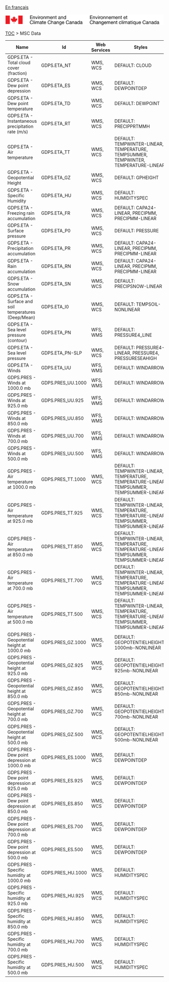 [En français](geomet-gdps_fr.md)

![ECCC logo](../../img_eccc-logo.png)

[TOC](../geomet-gdps_en.md) > MSC Data


Name                                                 | Id                | Web Services | Styles                                                                                    
-----------------------------------------------------|-------------------|--------------|-------------------------------------------------------------------------------------------
GDPS.ETA - Total cloud cover (fraction)              | GDPS.ETA_NT       | WMS, WCS     | DEFAULT: CLOUD                                                                            
GDPS.ETA - Dew point depression                      | GDPS.ETA_ES       | WMS, WCS     | DEFAULT: DEWPOINTDEP                                                                      
GDPS.ETA - Dew point temperature                     | GDPS.ETA_TD       | WMS, WCS     | DEFAULT: DEWPOINT                                                                         
GDPS.ETA - Instantaneous precipitation rate (m/s)    | GDPS.ETA_RT       | WMS, WCS     | DEFAULT: PRECIPPRTMMH                                                                     
GDPS.ETA - Air temperature                           | GDPS.ETA_TT       | WMS, WCS     | DEFAULT: TEMPWINTER-LINEAR, TEMPERATURE, TEMPSUMMER, TEMPWINTER, TEMPERATURE-LINEAR       
GDPS.ETA - Geopotential Height                       | GDPS.ETA_GZ       | WMS, WCS     | DEFAULT: GPHEIGHT                                                                         
GDPS.ETA - Specific Humidity                         | GDPS.ETA_HU       | WMS, WCS     | DEFAULT: HUMIDITYSPEC                                                                     
GDPS.ETA - Freezing rain accumulation                | GDPS.ETA_FR       | WMS, WCS     | DEFAULT: CAPA24-LINEAR, PRECIPMM, PRECIPMM-LINEAR                                         
GDPS.ETA - Surface pressure                          | GDPS.ETA_P0       | WMS, WCS     | DEFAULT: PRESSURE                                                                         
GDPS.ETA - Precipitation accumulation                | GDPS.ETA_PR       | WMS, WCS     | DEFAULT: CAPA24-LINEAR, PRECIPMM, PRECIPMM-LINEAR                                         
GDPS.ETA - Rain accumulation                         | GDPS.ETA_RN       | WMS, WCS     | DEFAULT: CAPA24-LINEAR, PRECIPMM, PRECIPMM-LINEAR                                         
GDPS.ETA - Snow accumulation                         | GDPS.ETA_SN       | WMS, WCS     | DEFAULT: PRECIPSNOW-LINEAR                                                                
GDPS.ETA - Surface and soil temperatures (Deep/Mean) | GDPS.ETA_I0       | WMS, WCS     | DEFAULT: TEMPSOIL-NONLINEAR                                                               
GDPS.ETA - Sea level pressure (contour)              | GDPS.ETA_PN       | WFS, WMS     | DEFAULT: PRESSURE4_LINE                                                                   
GDPS.ETA - Sea level pressure                        | GDPS.ETA_PN-SLP   | WMS, WCS     | DEFAULT: PRESSURE4-LINEAR, PRESSURE4, PRESSURESEAHIGH                                     
GDPS.ETA - Winds                                     | GDPS.ETA_UU       | WFS, WMS     | DEFAULT: WINDARROW                                                                        
GDPS.PRES - Winds at 1000.0 mb                       | GDPS.PRES_UU.1000 | WFS, WMS     | DEFAULT: WINDARROW                                                                        
GDPS.PRES - Winds at 925.0 mb                        | GDPS.PRES_UU.925  | WFS, WMS     | DEFAULT: WINDARROW                                                                        
GDPS.PRES - Winds at 850.0 mb                        | GDPS.PRES_UU.850  | WFS, WMS     | DEFAULT: WINDARROW                                                                        
GDPS.PRES - Winds at 700.0 mb                        | GDPS.PRES_UU.700  | WFS, WMS     | DEFAULT: WINDARROW                                                                        
GDPS.PRES - Winds at 500.0 mb                        | GDPS.PRES_UU.500  | WFS, WMS     | DEFAULT: WINDARROW                                                                        
GDPS.PRES - Air temperature at 1000.0 mb             | GDPS.PRES_TT.1000 | WMS, WCS     | DEFAULT: TEMPWINTER-LINEAR, TEMPERATURE, TEMPERATURE-LINEAR, TEMPSUMMER, TEMPSUMMER-LINEAR
GDPS.PRES - Air temperature at 925.0 mb              | GDPS.PRES_TT.925  | WMS, WCS     | DEFAULT: TEMPWINTER-LINEAR, TEMPERATURE, TEMPERATURE-LINEAR, TEMPSUMMER, TEMPSUMMER-LINEAR
GDPS.PRES - Air temperature at 850.0 mb              | GDPS.PRES_TT.850  | WMS, WCS     | DEFAULT: TEMPWINTER-LINEAR, TEMPERATURE, TEMPERATURE-LINEAR, TEMPSUMMER, TEMPSUMMER-LINEAR
GDPS.PRES - Air temperature at 700.0 mb              | GDPS.PRES_TT.700  | WMS, WCS     | DEFAULT: TEMPWINTER-LINEAR, TEMPERATURE, TEMPERATURE-LINEAR, TEMPSUMMER, TEMPSUMMER-LINEAR
GDPS.PRES - Air temperature at 500.0 mb              | GDPS.PRES_TT.500  | WMS, WCS     | DEFAULT: TEMPWINTER-LINEAR, TEMPERATURE, TEMPERATURE-LINEAR, TEMPSUMMER, TEMPSUMMER-LINEAR
GDPS.PRES - Geopotential height at 1000.0 mb         | GDPS.PRES_GZ.1000 | WMS, WCS     | DEFAULT: GEOPOTENTIELHEIGHT-1000mb-NONLINEAR                                              
GDPS.PRES - Geopotential height at 925.0 mb          | GDPS.PRES_GZ.925  | WMS, WCS     | DEFAULT: GEOPOTENTIELHEIGHT-925mb-NONLINEAR                                               
GDPS.PRES - Geopotential height at 850.0 mb          | GDPS.PRES_GZ.850  | WMS, WCS     | DEFAULT: GEOPOTENTIELHEIGHT-850mb-NONLINEAR                                               
GDPS.PRES - Geopotential height at 700.0 mb          | GDPS.PRES_GZ.700  | WMS, WCS     | DEFAULT: GEOPOTENTIELHEIGHT-700mb-NONLINEAR                                               
GDPS.PRES - Geopotential height at 500.0 mb          | GDPS.PRES_GZ.500  | WMS, WCS     | DEFAULT: GEOPOTENTIELHEIGHT-500mb-NONLINEAR                                               
GDPS.PRES - Dew point depression at 1000.0 mb        | GDPS.PRES_ES.1000 | WMS, WCS     | DEFAULT: DEWPOINTDEP                                                                      
GDPS.PRES - Dew point depression at 925.0 mb         | GDPS.PRES_ES.925  | WMS, WCS     | DEFAULT: DEWPOINTDEP                                                                      
GDPS.PRES - Dew point depression at 850.0 mb         | GDPS.PRES_ES.850  | WMS, WCS     | DEFAULT: DEWPOINTDEP                                                                      
GDPS.PRES - Dew point depression at 700.0 mb         | GDPS.PRES_ES.700  | WMS, WCS     | DEFAULT: DEWPOINTDEP                                                                      
GDPS.PRES - Dew point depression at 500.0 mb         | GDPS.PRES_ES.500  | WMS, WCS     | DEFAULT: DEWPOINTDEP                                                                      
GDPS.PRES - Specific humidity at 1000.0 mb           | GDPS.PRES_HU.1000 | WMS, WCS     | DEFAULT: HUMIDITYSPEC                                                                     
GDPS.PRES - Specific humidity at 925.0 mb            | GDPS.PRES_HU.925  | WMS, WCS     | DEFAULT: HUMIDITYSPEC                                                                     
GDPS.PRES - Specific humidity at 850.0 mb            | GDPS.PRES_HU.850  | WMS, WCS     | DEFAULT: HUMIDITYSPEC                                                                     
GDPS.PRES - Specific humidity at 700.0 mb            | GDPS.PRES_HU.700  | WMS, WCS     | DEFAULT: HUMIDITYSPEC                                                                     
GDPS.PRES - Specific humidity at 500.0 mb            | GDPS.PRES_HU.500  | WMS, WCS     | DEFAULT: HUMIDITYSPEC                                                                     

